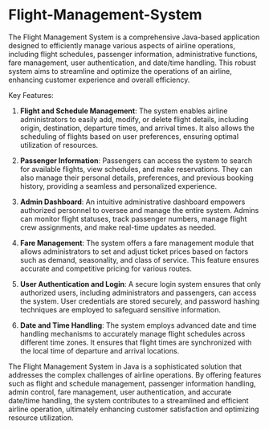 # Flight-Management-System

The Flight Management System is a comprehensive Java-based application designed to efficiently manage various aspects of airline operations, including flight schedules, passenger information, administrative functions, fare management, user authentication, and date/time handling. This robust system aims to streamline and optimize the operations of an airline, enhancing customer experience and overall efficiency.

Key Features:

1. **Flight and Schedule Management**: The system enables airline administrators to easily add, modify, or delete flight details, including origin, destination, departure times, and arrival times. It also allows the scheduling of flights based on user preferences, ensuring optimal utilization of resources.

2. **Passenger Information**: Passengers can access the system to search for available flights, view schedules, and make reservations. They can also manage their personal details, preferences, and previous booking history, providing a seamless and personalized experience.

3. **Admin Dashboard**: An intuitive administrative dashboard empowers authorized personnel to oversee and manage the entire system. Admins can monitor flight statuses, track passenger numbers, manage flight crew assignments, and make real-time updates as needed.

4. **Fare Management**: The system offers a fare management module that allows administrators to set and adjust ticket prices based on factors such as demand, seasonality, and class of service. This feature ensures accurate and competitive pricing for various routes.

5. **User Authentication and Login**: A secure login system ensures that only authorized users, including administrators and passengers, can access the system. User credentials are stored securely, and password hashing techniques are employed to safeguard sensitive information.

6. **Date and Time Handling**: The system employs advanced date and time handling mechanisms to accurately manage flight schedules across different time zones. It ensures that flight times are synchronized with the local time of departure and arrival locations.

The Flight Management System in Java is a sophisticated solution that addresses the complex challenges of airline operations. By offering features such as flight and schedule management, passenger information handling, admin control, fare management, user authentication, and accurate date/time handling, the system contributes to a streamlined and efficient airline operation, ultimately enhancing customer satisfaction and optimizing resource utilization.
